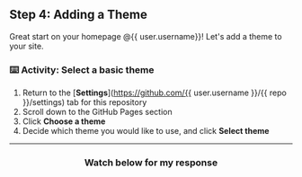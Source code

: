 ## Step 4: Adding a Theme

Great start on your homepage @{{ user.username}}! Let's add a theme to your site.

### :keyboard: Activity: Select a basic theme

1. Return to the [**Settings**](https://github.com/{{ user.username }}/{{ repo }}/settings) tab for this repository
1. Scroll down to the GitHub Pages section
1. Click **Choose a theme**
1. Decide which theme you would like to use, and click **Select theme**

<hr>
<h3 align="center">Watch below for my response</h3>
